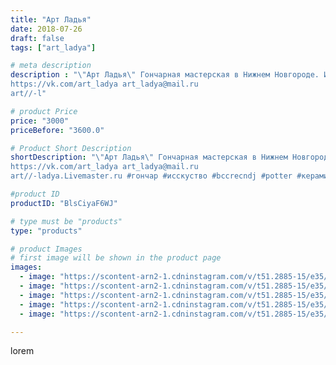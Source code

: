 ```yaml
---
title: "Арт Ладья"
date: 2018-07-26
draft: false
tags: ["art_ladya"]

# meta description
description : "\"Арт Ладья\" Гончарная мастерская в Нижнем Новгороде. Изготовление керамики и мастер//-классы по обучению. 
https://vk.com/art_ladya art_ladya@mail.ru 
art//-l"

# product Price
price: "3000"
priceBefore: "3600.0"

# Product Short Description
shortDescription: "\"Арт Ладья\" Гончарная мастерская в Нижнем Новгороде. Изготовление керамики и мастер//-классы по обучению. 
https://vk.com/art_ladya art_ladya@mail.ru 
art//-ladya.Livemaster.ru #гончар #исскуство #bccrecndj #potter #керамикадляинтерьера #керамикаручнаяработа #гончарнаямастерская #керамиканазаказ #handmade #okarina #керамика #свистулька #эксклюзивнаякерамика #dishes #decor #ceramicar #nntoday #claygoods #музыка #earthenware #ceramic #design #окарина #magic #ezoteric #ceramicart #керамическаяфлейта #флейта #clay #авторскаякерамика"

#product ID
productID: "BlsCiyaF6WJ"

# type must be "products"
type: "products"

# product Images
# first image will be shown in the product page
images:
  - image: "https://scontent-arn2-1.cdninstagram.com/v/t51.2885-15/e35/40402263_748541182163158_3530228414529142784_n.jpg?se=8&tp=1&_nc_ht=scontent-arn2-1.cdninstagram.com&_nc_cat=110&_nc_ohc=_68vj7xYX0gAX-NYwFK&ccb=7-4&oh=8cfc0b86a903c4016b3888b135f66369&oe=60829AFA&_nc_sid=83d603&ig_cache_key=MTgzMTg1MDIwMzAzNDI1NDQ3Ng%3D%3D.2-ccb7-4"
  - image: "https://scontent-arn2-1.cdninstagram.com/v/t51.2885-15/e35/40073944_2144993632187018_5073101549106888704_n.jpg?se=8&tp=1&_nc_ht=scontent-arn2-1.cdninstagram.com&_nc_cat=102&_nc_ohc=qHYYWMz2E4kAX96-TWo&ccb=7-4&oh=0a80fa6a38b4a57196cd012f473ec9fa&oe=60859570&_nc_sid=83d603&ig_cache_key=MTgzMTg1MDIxMjQyOTY1OTE1Ng%3D%3D.2-ccb7-4"
  - image: "https://scontent-arn2-1.cdninstagram.com/v/t51.2885-15/e35/40665634_511247279377242_157228290166226944_n.jpg?se=8&tp=1&_nc_ht=scontent-arn2-1.cdninstagram.com&_nc_cat=106&_nc_ohc=MgIKSajWkD4AX_j-3iq&ccb=7-4&oh=0f3a0f1264b938382f27676647edced7&oe=60845317&_nc_sid=83d603&ig_cache_key=MTgzMTg1MDIyMjc3MjcxODY5MA%3D%3D.2-ccb7-4"
  - image: "https://scontent-arn2-1.cdninstagram.com/v/t51.2885-15/e35/40036447_432429450622144_4600054675759169536_n.jpg?se=8&tp=1&_nc_ht=scontent-arn2-1.cdninstagram.com&_nc_cat=104&_nc_ohc=tZ2hwP210AoAX_L0Dxg&ccb=7-4&oh=7f478e9c4835db81340bebe285988405&oe=608404E1&_nc_sid=83d603&ig_cache_key=MTgzMTg1MDIzMDIxMzQzNzE5Ng%3D%3D.2-ccb7-4"
  - image: "https://scontent-arn2-1.cdninstagram.com/v/t51.2885-15/e35/39918982_1162610360557743_4562504416640368640_n.jpg?se=8&tp=1&_nc_ht=scontent-arn2-1.cdninstagram.com&_nc_cat=103&_nc_ohc=w9zuWrK_z_8AX86kKQE&ccb=7-4&oh=f87a8ecad23b60231f4a2eb63fad08e8&oe=60861142&_nc_sid=83d603&ig_cache_key=MTgzMTg1MDIzODExNTQ5ODU4OQ%3D%3D.2-ccb7-4"

---
```

lorem
